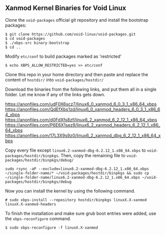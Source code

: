 ## Xanmod Kernel Binaries for Void Linux

Clone the `void-packages` official git repository and install the bootstrap packages:
```
$ git clone https://github.com/void-linux/void-packages.git
$ cd void-packages
$ ./xbps-src binary-bootstrap
$ cd ..
```

Modify `etc/conf` to build packages marked as 'restricted'
```
$ echo XBPS_ALLOW_RESTRICTED=yes >> etc/conf
```

Clone this repo in your home directory and then paste and replace the content of ```hostdir/``` into ```void-packages/hostdir/```

Download the binaries from the following links, and put them all in a single folder. Let me know if any of the links gets down.

https://anonfiles.com/udF0X6scz7/linux6_0_xanmod_6_0_3_1_x86_64_xbps
https://anonfiles.com/QdEfXbs1zd/linux6_0_xanmod_headers_6_0_3_1_x86_64_xbps
https://anonfiles.com/d0FdXfs8zf/linux6_2_xanmod_6_2_12_1_x86_64_xbps
https://anonfiles.com/P6E6X1sez9/linux6_2_xanmod_headers_6_2_12_1_x86_64_xbps
https://anonfiles.com/17L3X9s9z0/linux6_2_xanmod_dbg_6_2_12_1_x86_64_xbps

Copy every file except ```linux6.2-xanmod-dbg-6.2.12_1.x86_64.xbps``` to ```void-packages/hostdir/binpkgs```. Then, copy the remaining file to ```void-packages/hostdir/binpkgs/debug/```
```
sudo rsync -aP --exclude=linux6.2-xanmod-dbg-6.2.12_1.x86_64.xbps ~/single-folder-name/* ~/void-packages/hostdir/binpkgs && sudo cp ~/single-folder-name/linux6.2-xanmod-dbg-6.2.12_1.x86_64.xbps ~/void-packages/hostdir/binpkgs/debug
```

Now you can install the kernel by using the following command.
```
# sudo xbps-install --repository hostdir/binpkgs linuxX.X-xanmod linuxX.X-xanmod-headers
```

To finish the installation and make sure grub boot entries were added, use the ```xbps-reconfigure``` command.
```
$ sudo xbps-reconfigure -f linuxX.X-xanmod
```
